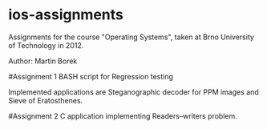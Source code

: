 # ios-assignments
Assignments for the course "Operating Systems", taken at Brno University of Technology in 2012.

Author: Martin Borek

#Assignment 1
BASH script for Regression testing

Implemented applications are Steganographic decoder for PPM images and Sieve of Eratosthenes.

#Assignment 2
C application implementing Readers–writers problem.

